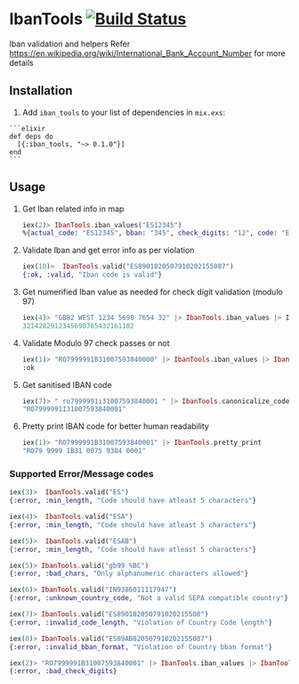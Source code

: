 # IbanTools [![Build Status](https://travis-ci.org/pikender/iban_tools.svg?branch=master)](https://travis-ci.org/pikender/iban_tools)

Iban validation and helpers
Refer <https://en.wikipedia.org/wiki/International_Bank_Account_Number> for more details

## Installation

  1. Add `iban_tools` to your list of dependencies in `mix.exs`:

    ```elixir
    def deps do
      [{:iban_tools, "~> 0.1.0"}]
    end
    ```

## Usage

  1. Get Iban related info in map

      ```elixir
      iex(2)> IbanTools.iban_values("ES12345")
      %{actual_code: "ES12345", bban: "345", check_digits: "12", code: "ES12345", country_code: "ES", len: 7}
      ```

  2. Validate Iban and get error info as per violation

      ```elixir
      iex(10)>  IbanTools.valid("ES8901820507910202155087")
      {:ok, :valid, "Iban code is valid"}
      ```

  3. Get numerified Iban value as needed for check digit validation (modulo 97)

      ```elixir
      iex(4)> "GB82 WEST 1234 5698 7654 32" |> IbanTools.iban_values |> IbanTools.Numerify.numerify
      3214282912345698765432161182
      ```

  4. Validate Modulo 97 check passes or not

      ```elixir
      iex(1)> "RO7999991B31007593840000" |> IbanTools.iban_values |> IbanTools.Numerify.check_valid_check_digits
      :ok
      ```

  5. Get sanitised IBAN code

      ```elixir
      iex(7)> " ro7999991ı31007593840001 " |> IbanTools.canonicalize_code
      "RO7999991I31007593840001"
      ```

  6. Pretty print IBAN code for better human readability

      ```elixir
      iex(1)> "RO7999991B31007593840001" |> IbanTools.pretty_print
      "RO79 9999 1B31 0075 9384 0001"
      ```

### Supported Error/Message codes

  ```elixir
  iex(3)>  IbanTools.valid("ES")
  {:error, :min_length, "Code should have atleast 5 characters"}

  iex(4)>  IbanTools.valid("ESA")
  {:error, :min_length, "Code should have atleast 5 characters"}

  iex(5)>  IbanTools.valid("ESAB")
  {:error, :min_length, "Code should have atleast 5 characters"}
  ```

  ```elixir
  iex(5)> IbanTools.valid("gb99 %BC")
  {:error, :bad_chars, "Only alphanumeric characters allowed"}
  ```

  ```elixir
  iex(6)> IbanTools.valid("IN9386011117947")
  {:error, :unknown_country_code, "Not a valid SEPA compatible country"}
  ```

  ```elixir
  iex(7)> IbanTools.valid("ES890182050791020215508")
  {:error, :invalid_code_length, "Violation of Country Code length"}
  ```

  ```elixir
  iex(8)> IbanTools.valid("ES89AB820507910202155087")
  {:error, :invalid_bban_format, "Violation of Country bban format"}
  ```

  ```elixir
  iex(2)> "RO7999991B31007593840001" |> IbanTools.iban_values |> IbanTools.Numerify.check_valid_check_digits
  {:error, :bad_check_digits}
  ```
